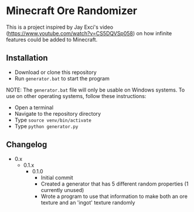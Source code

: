 # Minecraft Ore Randomizer

This is a project inspired by Jay Exci's video (https://www.youtube.com/watch?v=CS5DQVSp058) on how infinite features could be added to Minecraft.

## Installation

- Download or clone this repository
- Run `generator.bat` to start the program

NOTE: The `generator.bat` file will only be usable on Windows systems. To use on other operating systems, follow these instructions:

- Open a terminal
- Navigate to the repository directory
- Type `source venv/bin/activate`
- Type `python generator.py`

## Changelog

- 0.x
  - 0.1.x
    - 0.1.0
      - Initial commit
      - Created a generator that has 5 different random properties (1 currently unused)
      - Wrote a program to use that information to make both an ore texture and an 'ingot' texture randomly
